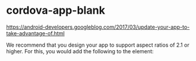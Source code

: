 # cordova-app-blank


https://android-developers.googleblog.com/2017/03/update-your-app-to-take-advantage-of.html


We recommend that you design your app to support aspect ratios of 2.1 or higher. For this, you would add the following to the <application> element:

<pre>
  <meta-data android:name="android.max_aspect" android:value="2.1" />
</pre>
